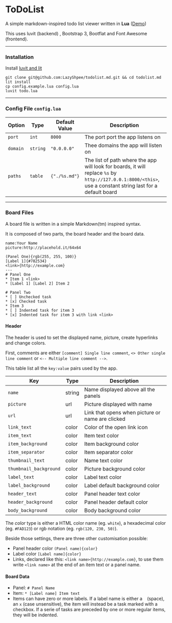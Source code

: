 # ToDoList

A simple markdown-inspired todo list viewer written in **Lua** ([Demo](https://ode.bz/todo/lazyshpee))

This uses luvit (backend) , Bootstrap 3, Bootflat and Font Awesome (frontend).

---

### Installation
Install [luvit and lit](https://luvit.io/install.html)
```
git clone git@github.com:LazyShpee/todolist.md.git && cd todolist.md
lit install
cp config.example.lua config.lua
luvit todo.lua
```

---
### Config File `config.lua`
| Option | Type | Default Value | Description
|-|-|-|-
|`port`| `int`|`8000`|The port port the app listens on
|`domain`|`string`|`"0.0.0.0"`|Thee domains the app will listen on
|`paths`|`table`|`{"./%s.md"}`|The list of path where the app will look for boards, it will replace `%s` by `http://127.0.0.1:8000/<this>`, use a constant string last for a default board

---
### Board Files
A board file is written in a simple Markdown(tm) inspired syntax.

It is composed of two parts, the board header and the board data.

```
name:Your Name
picture:http://placehold.it/64x64

(Panel One){rgb(255, 255, 100)}
[Label 1]{#782534}
<link>{http://example.com}
---
# Panel One
* Item 1 <link>
* [Label 1] [Label 2] Item 2

# Panel Two
* [ ] Unchecked task
* [x] Checked task
* Item 3
* [ ] Indented task for item 3
* [x] Indented task for item 3 with link <link>
```

#### Header
The header is used to set the displayed name, picture, create hyperlinks and change colors.

First, comments are either `[comment] Single line comment`, `<> Other single line comment` or `<-- Multiple line comment -->`.

This table list all the `key:value` pairs used by the app.

|Key|Type|Description
|-|-|-
|`name`|string|Name displayed above all the panels
|`picture`|url|Picture displayed with name
|`url`|url|Link that opens when picture or name are clicked
|`link_text`|color|Color of the open link icon
|`item_text`|color|Item text color
|`item_background`|color|Item background color
|`item_separator`|color|Item separator color
|`thumbnail_text`|color|Name text color
|`thumbnail_background`|color|Picture background color
|`label_text`|color|Label text color
|`label_background`|color|Label default background color
|`header_text`|color|Panel header text color
|`header_background`|color|Panel header default color
|`body_background`|color|Body background color

The *color* type is either a HTML color name (eg. `white`), a hexadecimal color (eg. `#FAD123`) or rgb notation (eg. `rgb(120, 230, 50)`).

Beside those settings, there are three other customisation possible:
* Panel header color `(Panel name){color}`
* Label color `[Label name]{color}`
* Links, declared like this: `<link name>{http://example.com}`, to use them write `<link name>` at the end of an item text or a panel name.

#### Board Data
* Panel: `# Panel Name`
* Item: `* [Label name] Item text`
* Items can have zero or more labels. If a label name is either a ` ` (space), an `x` (case unsensitive), the item will instead be a task marked with a checkbox. If a serie of tasks are preceded by one or more regular items, they will be indented.